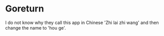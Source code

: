 # Goreturn
I do not know why they call this app in Chinese 'Zhi lai zhi wang'  and then change the name to 'hou ge'.
